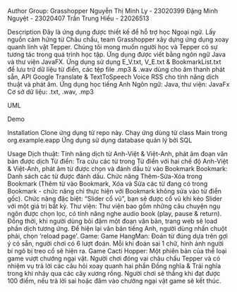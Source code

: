 Author
	Group: Grasshopper
Nguyễn Thị Minh Ly - 23020399 
Đặng Minh Nguyệt - 23020407 
Trần Trung Hiếu - 22026513 

Description
Đây là ứng dụng được thiết kế để hỗ trợ học Ngoại ngữ. Lấy nguồn cảm hứng từ Châu chấu, team Grasshopper xây dựng ứng dụng xoay quanh linh vật Tepper.
Chúng tôi mong muốn người học và Tepper có sự tương tác trong quá trình học tập. Ứng dụng được viết bằng ngôn ngữ Java và thư viện JavaFX. 
Ứng dụng sử dụng E_V.txt, V_E.txt & BookmarkList.txt để lưu trữ dữ liệu từ điển, các tệp file .mp3 & .wav dùng cho âm thanh phát sẵn, API Google Translate & TextToSpeech Voice RSS cho tính năng dịch thuật và phát âm. 
Ứng dụng học tiếng Anh
Ngôn ngữ: Java, thư viện: JavaFx
Cơ sở dữ liệu: .txt, .wav, .mp3

UML

Demo

Installation
Clone ứng dụng từ repo này. 
Chạy ứng dùng từ class Main trong org.example.eapp 
Ứng dụng sử dụng database quản lý bởi SQL 

Usage
Dịch thuật: Tính năng dịch từ Anh-Việt & Việt-Anh, phát âm đoạn văn bản được dịch 
Từ điển: Tra cứu các từ trong Từ điển với hai chế độ Anh-Việt & Việt-Anh, phát âm từ được chọn và đánh dấu từ vào Bookmark 
Bookmark:
Danh sách các từ được đánh dấu. 
Chức năng Thêm-Sửa-Xóa trong Bookmark (Thêm từ vào Bookmark, Xóa và Sửa các từ đang có trong Bookmark - chức năng chỉ thực hiện với Bookmark không sửa vào từ điển gốc). 
Chức năng đặc biệt: “Slider cổ vũ”, bạn sẽ được cổ vũ khi kéo Slider với 
  một giá trị bất kỳ. 
Thư viện: Thư viện bao gồm những câu chuyện ngụ ngôn được chọn lọc, có tính năng nghe audio book (play, pause & return). Đồng thời, khi người dùng bôi đậm một đoạn văn bản, trang web sẽ load phần dịch tương ứng. Để hiện lại văn bản tiếng Anh, người dùng nhấn chuột phải, chọn ‘reload page’.
Game: 
Game HangMan: Đoán từ đúng dựa trên gợi ý có sẵn, người chơi có 6 lượt đoán. Mỗi khi đoán sai 1 chữ, hình ảnh người bí ngô bị treo cổ sẽ hiện ra. 
Game Cacti Hopper: Một phiên bản của thể loại game vượt chướng ngại vật. Người chơi đóng vai châu chấu Tepper và có nhiệm vụ trả lời các câu hỏi xoay quanh hai phần Đồng nghĩa & Trái nghĩa trong khi nhảy qua các cây xương rồng. Người chơi sẽ thắng khi đạt được 100 điểm, nếu trả lời sai hoặc đâm vào chướng ngại vật game sẽ kết thúc.
